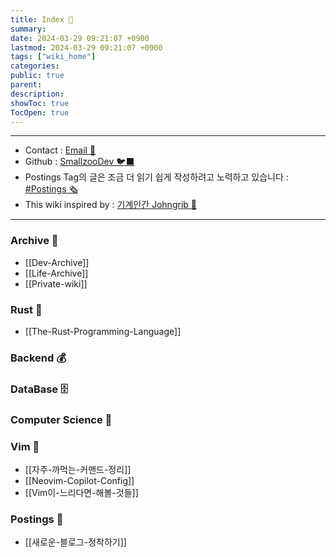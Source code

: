 ```yaml
---
title: Index 🧊️
summary: 
date: 2024-03-29 09:21:07 +0900
lastmod: 2024-03-29 09:21:07 +0900
tags: ["wiki_home"]
categories: 
public: true
parent: 
description: 
showToc: true
TocOpen: true
---
```

---
- Contact : [Email 📧](mailto:joongyue@gmail.com) 
- Github : [SmallzooDev 🐦‍⬛](https://github.com/SmallzooDev)
- Postings Tag의 글은 조금 더 읽기 쉽게 작성하려고 노력하고 있습니다 : [#Postings 🗞️](https://smallzoodev.netlify.app/tags/Postings/)
- This wiki inspired by : [기계인간 Johngrib 💭](https://johngrib.github.io/wiki/my-wiki/)
---


### Archive 📘

- [[Dev-Archive]]
- [[Life-Archive]]
- [[Private-wiki]]

### Rust 🦀 

- [[The-Rust-Programming-Language]]

### Backend 💰


### DataBase 🗄️


### Computer Science 🦉


### Vim 🦅 

- [[자주-까먹는-커맨드-정리]]
- [[Neovim-Copilot-Config]]
- [[Vim이-느리다면-해볼-것들]]

### Postings 🌳

- [[새로운-블로그-정착하기]]

